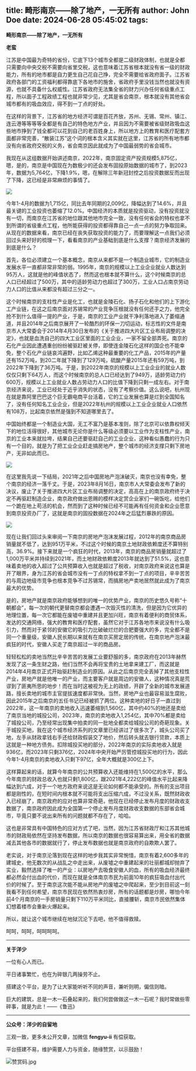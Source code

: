 title: 畸形南京——除了地产，一无所有
author: John Doe
date: 2024-06-28 05:45:02
tags:
---
**畸形南京——除了地产，一无所有**<!--more-->

**老蛮**

江苏是中国最为奇特的省份，它底下13个城市全都是二级财政体制，也就是全都只需要向中央交税不需要向省里交税，这也意味着江苏省根本就没有省一级的财政能力，所有的地市都是自力更生自己花自己挣，完全不需要给省政府面子。江苏省政府各部门的工资福利都得靠底下各地市的施舍，省政府手里没钱当然也就没有资源，也就不具备什么权威性。江苏省政府无法集全省的财力兴办任何省级重点工程，所以面子工程政绩工程也就非常少见，尤其是省会南京，根本就没有其他省会城市都有的吸血效应，得不到一丁点的好处。

在这样的背景下，江苏省的地方经济可谓是百花齐放，苏州、无锡、常州、镇江、连云港等等等等全都是有自己的特色地方产业，并且因为不需要被省级财政吸血这些地市挣到了钱全都可以花到自己的老百姓身上，所以地方上的教育和医疗配套方面都非常完善，“散装江苏”这个词的根本含义其实就在这里，江苏省的所有地市都没有向省政府交税的义务，省会南京因此就成为了中国最弱势的省会城市。

我现在从这组数据开始讲述南京，2022年，南京固定资产投资规模5,875亿，嗯，是的，南京是中国现在为数极少的还会发布固投原始数据的城市了，到2023年，数据为5,764亿，下降1.9%，嗯，在解除三年新冠封控之后投资数据反而出现了下降，这已经是非常麻烦的事情了。

![](/images/20240626001.png)

今年1-4月的数据为1,715亿，同比去年同期的2,009亿，降幅达到了14.6%，并且最关键的工业投资也萎缩了12.0%。中国经济的本质就是投资驱动，没有投资就没有一切，而南京在江苏省的地位跟其他地市完全一致，没有任何省会的特权也拿不到所谓的省级重点工程，他所能获得的投资都得靠自己一点一点的努力争取回来。从现在的数据来看，南京已经在丧失获取投资的能力了，而要理解这一点我们必须回过头来好好的梳理一下，看看南京的产业基础到底是什么支撑？南京经济发展的到底是什么？

首先，各位必须建立一个基本概念，南京从来都不是一个制造业城市，它的制造业发展水平一直都非常非常的弱。1995年，南京的规模以上工业企业就业人数达到95万人，这就是他的峰值状态了，然而这也根本就不算什么，这个时候南京的总人口已经超过了500万，其中的适龄劳动力也超过了300万，工业人口占南京劳动力人口的比值从来都没有超过三分之一。

这个时候南京的支柱性产业是化工，也就是金陵石化、扬子石化和他们的上下游化工产业链，在这之后南京面对苏锡常的产业竞争压根就没有任何还手之力，他完全抢不到什么值得一提的产业，于是，南京的工业产业就干净利落地进入了萎缩通道，并且2014年之后南京展开了一轮酷烈的环保一刀切运动，标志性的文件是南京市人大常委会于2014年4月30日发布的《关于推进四大片区工业布局调整的决定》，也就是血洗自己的四大工业区里面的工业企业，一家不留全部弄死。南京的石化产业因此遭遇重创纷纷被驱赶被关停，即使连金陵石化这样的国企也不能幸免，整个石化产业链哀鸿遍野，比如乙烯这种最重要的化工产品，2015年的产量还有152万吨，到20二年就下降到了129万吨，硫酸产量2015年还有59万吨，到2022年下降到了36万吨。于是，到2022年南京的规模以上工业企业的就业人数仅仅只剩下64万人，而这个时候南京的总人口已经达到了949万，适龄劳动力约600万，规模以上工业就业人数占劳动力人口的比值下降到只剩一成左右。对于南京经济来说，工业已经处于近乎消失的状态，没有了考察价值。这么说吧，杭州现在就是靠阿里巴巴这个巨无霸电商平台活着，它的工业发展也算是烂到全国知名了，没有任何知名工业企业，但是2022年杭州的规模以上工业企业就业人口依然有108万，比起南京依然是强到不知道哪里去了。

中国始终都是一个制造业大国，无工不富乃是基本准则，除了北京可以依靠权倾天下的地位活得很好，其他城市无论你是什么等级必须要以工业作为支柱性产业，南京的工业本来就拉垮，结果自己还要驱赶自己的工业企业，这种看似愚蠢的行为只有一个目的，就是为了把工业企业赶走搞房地产，整个城市的经济支撑只剩下房地产，无非如此而已。

![](/images/20240626002.png)

在这里我先说一下结局，2021年之后中国房地产泡沫破灭，南京也没有幸免，整个南京的经济一落千丈。于是，2023年8月16日，南京市人大常委会发布了新的决议，废止了关于推进四大片区工业布局调整的决定，高高在上的南京政府终于决定不再驱赶制造企业，南京政府做出恩赐的模样决定赏企业家们一碗饭吃，给他们一个跪在地上苟活的机会，然而到了这种时候已经不可能再有任何资金和企业愿意到南京投资办厂了，这就是南京的固投数据在2024年之后猛烈暴跌的原因。

![](/images/20240626003.png)

现在让我们回过头来审阅一下南京的房地产泡沫发展过程，2012年的南京商品房销量就不低了，达到951万平米，不过这个时候的南京土地财政依赖度还不算特别高，36.9%。接下来就是一个疯狂的时代，2013年，南京的商品房销量就超过了1,000万平米并持续到2021年，而土地财政依赖度2013年就达到了51.5%，这也意味着卖地的收入超过了公共预算收入也就是超过了税收，对南京政府来说这也算是开了眼界，身为江苏的省会城市没有一丁点的特权拿不到一丁点的项目，辛辛苦苦的与周边地级市竞争也根本竞争不过苏锡常，而搞房地产卖地居然就此成为了南京最大的优势。

是的，房地产就是南京政府能够想到的唯一的优势产业，南京的历史悠久号称“十朝都会”，每一次的朝代更替南京都会遭遇一次毁灭性的清洗，但是因为它优异的地理位置，每一次它都能在废墟中重建并且更加兴旺，南京有着便利的商贸体系，发达的交通网络，强大的教育和医疗配套，虽然它对于江苏各地市来说没有什么吸引力，然而对于紧邻的安徽它的吸引力比破破烂烂的合肥要强大的多，完全都不是同一个重量级，安徽人民长期以来就有在南京买房定居的传统，在南京地产泡沫最疯狂的时代，安徽人买走了南京超过一半的商品房。

轻轻松松的卖地当然比辛辛苦苦的发展工业要舒服的多，南京政府在2013年赫然发现了这一条生财之路，他们当然不会再将宝贵的土地拿来建工厂，而这就是2014年4月南京正式开始驱赶制造业的原因。从此之后南京完全丢掉了其他支柱性产业，房地产就是他唯一的产业，而主要客户就是周边的安徽人，这种情况真是荒谬到了匪夷所思的地步！而在当时这被视为无上的政绩，开辟了全新的城市发展道路，擅长卖地的城市主官提拔速度都非常快。当然，房地产业也最容易滋生腐败，因此2015年之后南京的五任书记已经被抓了两位。这种卖地的好日子一直过到2022年，这一年南京的卖地收入迅速萎缩到1,560亿，其中约40%的地还是卖给了南京当地的城投公司，2023年，南京的卖地收入1,254亿，其中70%都是卖给了城投公司，乃至经常出现集中拍卖的同一批地全都卖给城投公司的奇葩现象。关于城投买地，我在这个城市经济系列的文章里已经讲过了很多次了，城头公司买了地，左手从财政拿钱右手还给财政假装交了地价，然后转头就去银行贷款，本质上这就是一种地方债务。扣除城投买地的部分，2022年南京的实际卖地收入就是936亿，而2023年只剩376亿，2024年中央开始严厉管控城投买地的行为，因此今年1-4月南京的卖地收入只剩下97亿，全年大概就是300亿上下。

这样算起来的话，就算今年南京的公共预算收入还能维持在1,500亿的水平，那么今年南京的财政总收入也就只剩1,800亿，跟2021年4,222亿的峰值水平比起来降幅达到六成，对于一个地方政府来说这是无论如何都不能承受的。所有的支出项目都是刚性的，在短时间内根本就不可能将支出压缩六成，不过没关系，既然财政收入已经崩了，南京政府的应对也算非常奇葩，他现在已经停止发布月度的财政收支数据了，南京政府因此成为全国第一个停止发布月度财政收支数据的东部省会城市，毕竟只要不说出来所有的问题就都不存在了，哈哈。

这也是非常具有中国特色的应对方式了吧，当然，因为江苏省财政厅和江苏其他城市的财政局依然在坚持发布数据，所以南京的数据也很容易算出来，用全省的数据减去其他各市的数据就行了，停止发布数据也就是南京政府的自欺欺人罢了。

老实说，对于南京沦落到现在这样的地步我其实非常惋惜，南京有着2,600多年的建城史，他无数次的从战乱之中走出来，从废墟之中重建起来的壮丽都城却抛弃了实业，毅然选择了唯一的产业：以房地产去吸食安徽人的血，所有的吸血经济最终都必然会付出血的代价，而现在就是全体南京市民为前面10年的疯狂吸血付出代价的时候了。至于南京这次能不能从房地产的废墟之中爬起来，至少到目前这一刻我看不到任何希望，南京市民现在依然热衷炒房，所有的话题都是炒房，哪怕今年前4个月南京的一手房销量只剩下110万平米同比，直接腰斩，南京市民依然集体幻想着楼市会重新火爆起来。

所以，就让这个城市继续在地狱沉沦下去吧，他不值得救赎。

呵呵，呵呵，呵呵呵呵。
- - -
**关于洋少**

一位有心人而已。

平日诸事繁忙，也在为碎银几两操劳不止。

搭建这个平台，是为了让大家能听听不同的声音，兼听则明，偏信则暗。

巨大的建筑，总是一木一石叠起来的，我们何尝做做这一木一石呢？我时常做些零碎事，就是为此！——《鲁迅》

---

**公众号：洋少的自留地** 

三观一致，更多未公开文章，加微信 **fengyu-ii** 有偿获取。

平台搭建不易，维护需要人力与资金，随缘赞赏，以示鼓励！

![赞赏码.jpg](/images/shang.jpg)